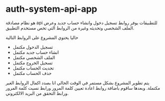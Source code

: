 # auth-system-api-app

هو نظام مصادقة api للتطبيقات يوفر روابط تسجيل دخول وانشاء حساب جديد وعرض الملف الشخصي وتحديثه وغيرة من الروابط التي تخص مستخدم التطبيق.

حاليا يحتوي المشروع على الروابط التالية

-   تسجيل الدخول مكتمل
-   انشاء حساب جديد مكتمل
-   الملف الشخصي مكتمل
-   تسجيل الخروج مكتمل
-   تحديث الحساب مكتمل
-   حذف الحساب مكتمل

يتم تطوير المشروع بشكل مستمر
في الوقت الحالي انا بصدد اكمال الروابط الغير مكتملة. وبعدها ساقوم باضافة روابط اعادة تعيين كلمة المرور ورابط نسيت كلمة المرور ورابط التحقق من البريد الالكتروني.
